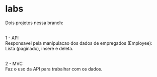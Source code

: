 # labs
Dois projetos nessa branch:<br><br>

1 - API<br>
  Responsavel pela manipulacao dos dados de empregados (Employee):<BR>
  Lista (paginado), insere e deleta.<br><br>
  
2 - MVC<br>
  Faz o uso da API para trabalhar com os dados.<br>
